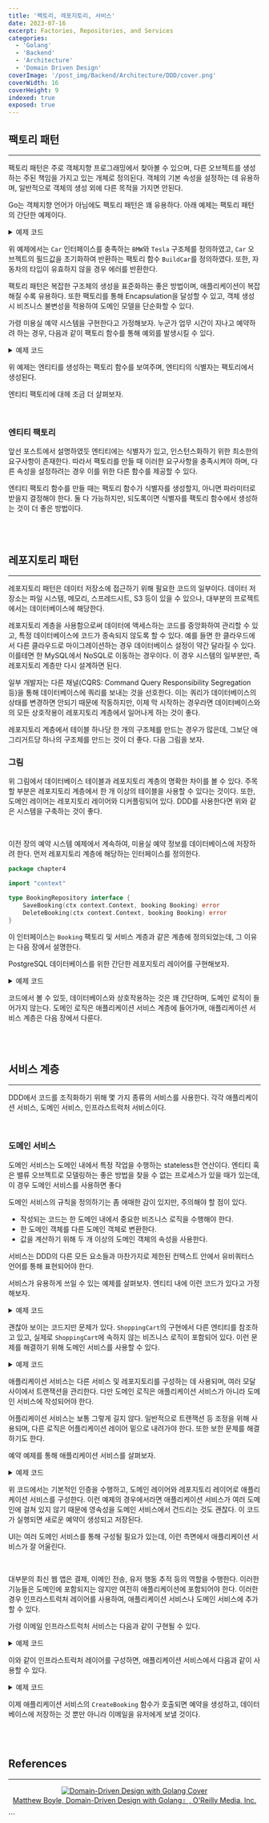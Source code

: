```yaml
---
title: '팩토리, 레포지토리, 서비스'
date: 2023-07-16
excerpt: Factories, Repositories, and Services
categories:
  - 'Golang'
  - 'Backend'
  - 'Architecture'
  - 'Domain Driven Design'
coverImage: '/post_img/Backend/Architecture/DDD/cover.png'
coverWidth: 16
coverHeight: 9
indexed: true
exposed: true
---
```


## 팩토리 패턴

---

팩토리 패턴은 주로 객체지향 프로그래밍에서 찾아볼 수 있으며, 다른 오브젝트를 생성하는 주된 책임을 가지고 있는 개체로 정의된다.
객체의 기본 속성을 설정하는 데 유용하며, 일반적으로 객체의 생성 외에 다른 목적을 가지면 안된다.

Go는 객체지향 언어가 아님에도 팩토리 패턴은 꽤 유용하다.
아래 예제는 팩토리 패턴의 간단한 예제이다.

<details>
<summary>예제 코드</summary>

```go
package chapter4

import (
	"errors"
	"fmt"
	"log"
)

type Car interface {
	BeepBeep()
}

type BMW struct {
	heatedSeatSubscriptionEnabled bool
}

func (B BMW) BeepBeep() {
	// TODO: implement me
	panic("implement me")
}

type Tesla struct {
	autopilotEnabled bool
}

func (T Tesla) BeepBeep() {
	// TODO: implement me
	panic("implement me")
}

func BuildCar(carType string) (Car, error) {
	switch carType {
	case "bmw":
		return BMW{heatedSeatSubscriptionEnabled: true}, nil
	case "tesla":
		return Tesla{autopilotEnabled: true}, nil
	default:
		return nil, errors.New("unknown car type")
	}
}

func main() {
	myCar, err := BuildCar("tesla")
	if err != nil {
		log.Fatal(err)
	}
	// TODO: do something with myCar
	fmt.Printf("%v is my car\n", myCar)
}
```

</details>

위 예제에서는 `Car` 인터페이스를 충족하는 `BMW`와 `Tesla` 구조체를 정의하였고, `Car` 오브젝트의 필드값을 초기화하여 반환하는 팩토리 함수 `BuildCar`를 정의하였다.
또한, 자동차의 타입이 유효하지 않을 경우 에러를 반환한다.

팩토리 패턴은 복잡한 구조체의 생성을 표준화하는 좋은 방법이며, 애플리케이션이 복잡해질 수록 유용하다.
또한 팩토리를 통해 Encapsulation을 달성할 수 있고, 객체 생성시 비즈니스 불변성을 적용하여 도메인 모델을 단순화할 수 있다.

가령 미용실 예약 시스템을 구현한다고 가정해보자.
누군가 업무 시간이 지나고 예약하려 하는 경우, 다음과 같이 팩토리 함수를 통해 예외를 발생시킬 수 있다.

<details>
<summary>예제 코드</summary>

```go
package chapter4

import (
"errors"
"github.com/google/uuid"
"time"
)

type Booking struct {
id uuid.UUID
userId uuid.UUID
from time.Time
to time.Time
hairDresserId uuid.UUID
}

func CreateBooking(from time.Time, to time.Time, userId uuid.UUID, hairDresserId uuid.UUID) (\*Booking, error) {
closingTime, \_ := time.Parse(time.Kitchen, "17:00pm")

    if from.After(closingTime) {
    	return nil, errors.New("no appointments after closing time")
    } else {
    	return &Booking{
    		hairDresserId: hairDresserId,
    		id:            uuid.New(),
    		userId:        userId,
    		from:          from,
    		to:            to,
    	}, nil
    }

}

```

</details>

위 예제는 엔티티를 생성하는 팩토리 함수를 보여주며, 엔티티의 식별자는 팩토리에서 생성된다.

엔티티 팩토리에 대헤 조금 더 살펴보자.

<br>

### 엔티티 팩토리

앞선 포스트에서 설명하였듯 엔티티에는 식별자가 있고, 인스턴스화하기 위한 최소한의 요구사항이 존재한다.
따라서 팩토리를 만들 때 이러한 요구사항을 충족시켜야 하며, 다른 속성을 설정하려는 경우 이를 위한 다른 함수를 제공할 수 있다.

엔티티 팩토리 함수를 만들 때는 팩토리 함수가 식별자를 생성할지, 아니면 파라미터로 받을지 결정해야 한다.
둘 다 가능하지만, 되도록이면 식별자를 팩토리 함수에서 생성하는 것이 더 좋은 방법이다.

<br><br>

## 레포지토리 패턴

---

레포지토리 패턴은 데이터 저장소에 접근하기 위해 필요한 코드의 일부이다.
데이터 저장소는 파일 시스템, 메모리, 스프레드시트, S3 등이 있을 수 있으나, 대부분의 프로젝트에서는 데이터베이스에 해당한다.

레포지토리 계층을 사용함으로써 데이터에 액세스하는 코드를 중앙화하여 관리할 수 있고, 특정 데이터베이스에 코드가 종속되지 않도록 할 수 있다.
예를 들면 한 클라우드에서 다른 클라우드로 마이그레이션하는 경우 데이터베이스 설정이 약간 달라질 수 있다. 이를테면 한 MySQL에서 NoSQL로 이동하는 경우이다.
이 경우 시스템의 일부분만, 즉 레포지토리 계층만 다시 설계하면 된다.

일부 개발자는 다른 채널(CQRS: Command Query Responsibility Segregation 등)을 통해 데이터베이스에 쿼리를 보내는 것을 선호한다.
이는 쿼리가 데이터베이스의 상태를 변경하면 안되기 때문에 작동하지만, 이제 막 시작하는 경우라면 데이터베이스와의 모든 상호작용이 레포지토리 계층에서 일어나게 하는 것이 좋다.

레포지토리 계층에서 테이블 하나당 한 개의 구조체를 만드는 경우가 많은데, 그보단 애그리거트당 하나의 구조체를 만드는 것이 더 좋다. 다음 그림을 보자.

### 그림

위 그림에서 데이터베이스 테이블과 레포지토리 계층의 명확한 차이를 볼 수 있다. 주목할 부분은 레포지토리 계층에서 한 개 이상의 테이블을 사용할 수 있다는 것이다.
또한, 도메인 레이어는 레포지토리 레이어와 디커플링되어 있다.
DDD를 사용한다면 위와 같은 시스템을 구축하는 것이 좋다.

<br>

이전 장의 예약 시스템 예제에서 계속하여, 미용실 예약 정보를 데이터베이스에 저장하려 한다. 먼저 레포지토리 계층에 해당하는 인터페이스를 정의한다.

```go
package chapter4

import "context"

type BookingRepository interface {
	SaveBooking(ctx context.Context, booking Booking) error
	DeleteBooking(ctx context.Context, booking Booking) error
}
```

이 인터페이스는 `Booking` 팩토리 및 서비스 계층과 같은 계층에 정의되었는데, 그 이유는 다음 장에서 설명한다.

PostgreSQL 데이터베이스를 위한 간단한 레포지토리 레이어를 구현해보자.

<details>
<summary>예제 코드</summary>

```go
package chapter4

import (
	"context"
	"fmt"
	"github.com/jackc/pgx/v4"
)

type BookingRepository interface {
	SaveBooking(ctx context.Context, booking Booking) error
	DeleteBooking(ctx context.Context, booking Booking) error
}

type PostgresRepository struct {
	connPool *pgx.Conn
}

func NewPostgresRepository(ctx context.Context, dbConnString string) (*PostgresRepository, error) {
	conn, err := pgx.Connect(ctx, dbConnString)
	if err != nil {
		return nil, fmt.Errorf("failed to connect to database: %w", err)
	}
	defer conn.Close(ctx)
	return &PostgresRepository{connPool: conn}, nil
}

func (p PostgresRepository) SaveBooking(ctx context.Context, booking Booking) error {
	_, err := p.connPool.Exec(
		ctx,
		"INSERT INTO bookings (id, from, to, hair_dresser_id) VALUES ($1, $2, $3, $4)",
		booking.id.String(),
		booking.from.String(),
		booking.to.String(),
		booking.hairDresserId.String(),
	)

	if err != nil {
		return fmt.Errorf("failed to save booking: %w", err)
	}
	return nil
}

func (p PostgresRepository) DeleteBooking(ctx context.Context, booking Booking) error {
	_, err := p.connPool.Exec(
		ctx,
		"DELETE FROM bookings WHERE id = $1",
		booking.id,
	)

	if err != nil {
		return fmt.Errorf("failed to delete booking: %w", err)
	}
	return nil
}
```

</details>

코드에서 볼 수 있듯, 데이터베이스와 상호작용하는 것은 꽤 간단하며, 도메인 로직이 들어가지 않는다.
도메인 로직은 애플리케이션 서비스 계층에 들어가며, 애플리케이션 서비스 계층은 다음 장에서 다룬다.

<br><br>

## 서비스 계층

---

DDD에서 코드를 조직화하기 위해 몇 가지 종류의 서비스를 사용한다.
각각 애플리케이션 서비스, 도메인 서비스, 인프라스트럭처 서비스이다.

<br>

### 도메인 서비스

도메인 서비스는 도메인 내에서 특정 작업을 수행하는 stateless한 연산이다.
엔티티 혹은 밸류 오브젝트로 모델링하는 좋은 방법을 찾을 수 없는 프로세스가 있을 때가 있는데, 이 경우 도메인 서비스를 사용하면 좋다

도메인 서비스의 규칙을 정의하기는 좀 애매한 감이 있지만, 주의해야 할 점이 있다.

- 작성되는 코드는 한 도메인 내에서 중요한 비즈니스 로직을 수행해야 한다.
- 한 도메인 객체를 다른 도메인 객체로 변환한다.
- 값을 계산하기 위해 두 개 이상의 도메인 객체의 속성을 사용한다.

서비스는 DDD의 다른 모든 요소들과 마찬가지로 제한된 컨텍스트 안에서 유비쿼터스 언어를 통해 표현되어야 한다.

서비스가 유용하게 쓰일 수 있는 예제를 살펴보자. 엔티티 내에 이런 코드가 있다고 가정해보자.

<details>
<summary>예제 코드</summary>

````go

```go
package chapter4

import "github.com/google/uuid"

type Product struct {
	Id             uuid.UUID
	InStock        bool
	InSomeonesCart bool
}

func (p Product) CanBeBought() bool {
	return p.InStock && !p.InSomeonesCart
}

type ShoppingCart struct {
	Id          uuid.UUID
	Products    []Product
	IsFull      bool
	MaxCartSize int
}

func (s *ShoppingCart) AddToCard(p Product) bool {
	if s.IsFull {
		return false
	}
	if p.CanBeBought() {
		s.Products = append(s.Products, p)
		return true
	}
	if s.MaxCartSize == len(s.Products) {
		s.IsFull = true
	}
	return true
}
````

</details>

괜찮아 보이는 코드지만 문제가 있다.
`ShoppingCart`의 구현에서 다른 엔티티를 참조하고 있고, 실제로 `ShoppingCart`에 속하지 않는 비즈니스 로직이 포함되어 있다.
이런 문제를 해결하기 위해 도메인 서비스를 사용할 수 있다.

<details>
<summary>예제 코드</summary>

```go
package chapter4

import "errors"

type CheckOutService struct {
	shoppingCart *ShoppingCart
}

func NewCheckOutService(shoppingCart *ShoppingCart) *CheckOutService {
	return &CheckOutService{shoppingCart: shoppingCart}
}

func (c *CheckOutService) AddProductToCart(p *Product) error {
	if c.shoppingCart.IsFull {
		return errors.New("cannot add product to full cart")
	}
	if p.CanBeBought() {
		c.shoppingCart.Products = append(c.shoppingCart.Products, *p)
		return nil
	}
	if c.shoppingCart.MaxCartSize == len(c.shoppingCart.Products) {
		c.shoppingCart.IsFull = true
	}

	return nil
}
```

두 엔티티에 모두 접근할 수 있는 도메인 로직이 도메인 서비스에 작성되었다.
이를 통해, `CheckOutService`에서 더 많은 엔티티를 참조하고자 할 때 더 유용해질 것이다.
단일 도메인 서비스에 이러한 로직이 있기 때문에, 다른 클라이언트에서 우리의 동작을 구현하려는 경우 이 서비스를 사용할 수 있으며, 비즈니스 불변성이 유지된다.

도메인 서비스는 stateless하게 도메인 로직을 구성해야 하는 경우에 유용하다.
하지만 stateful한 로직을 구성해야 하는 경우에는 애플리케이션 서비스를 사용해야 한다.

<br>

### 애플리케이션 서비스

</details>

애플리케이션 서비스는 다른 서비스 및 레포지토리를 구성하는 데 사용되며, 여러 모달 사이에서 트랜잭션을 관리한다.
다만 도메인 로직은 애플리케이션 서비스가 아니라 도메인 서비스에 작성되어야 한다.

어플리케이션 서비스는 보통 그렇게 길지 않다. 일반적으로 트랜잭션 등 조정을 위해 사용되며, 다른 로직은 어플리케이션 레이어 밑으로 내려가야 한다. 또한 보한 문제를 해결하기도 한다.

예약 예제를 통해 애플리케이션 서비스를 살펴보자.

<details>
<summary>예제 코드</summary>

```go
package chapter4

import (
	"context"
	"errors"
	"fmt"
	"github.com/jhseoeo/Golang-DDD/chapter2"
)

type accountKey = int

const accountCtxKey = accountKey(1)

type BookingDomainService interface {
	CreateBooking(ctx context.Context, booking Booking) error
}

type BookingAppService struct {
	bookingRepo          BookingRepository
	bookingDomainService BookingDomainService
}

func NewBookingAppService(bookingRepo BookingRepository, bookingDomainService BookingDomainService) *BookingAppService {
	return &BookingAppService{
		bookingRepo:          bookingRepo,
		bookingDomainService: bookingDomainService,
	}
}

func (b *BookingAppService) CreateBooking(ctx context.Context, booking Booking) error {
	u, ok := ctx.Value(accountCtxKey).(*chapter2.Customer)
	if !ok {
		return errors.New("invalid customer")
	}
	if u.UserID() != booking.userId.String() {
		return errors.New("cannot create booking for other users")
	}

	err := b.bookingDomainService.CreateBooking(ctx, booking)
	if err != nil {
		return fmt.Errorf("could not create booking: %w", err)
	}
	err = b.bookingRepo.SaveBooking(ctx, booking)
	if err != nil {
		return fmt.Errorf("could not save bookign: %w", err)
	}

	return nil
}
```

</details>

위 코드에서는 기본적인 인증을 수행하고, 도메인 레이어와 레포지토리 레이어로 애플리케이션 서비스를 구성한다.
이런 예제의 경우에서라면 애플리케이션 서비스가 여러 도메인에 걸쳐 있지 않기 때문에 영속성을 도메인 서비스에서 건드리는 것도 괜찮다.
이 코드가 실행되면 새로운 예약이 생성되고 저장된다.

UI는 여러 도메인 서비스를 통해 구성될 필요가 있는데, 이런 측면에서 애플리케이션 서비스가 잘 어울린다.

<br>

대부분의 최신 웹 앱은 결제, 이메인 전송, 유저 행동 추적 등의 역할을 수행한다.
이러한 기능들은 도메인에 포함되지는 않지만 여전히 애플리케이션에 포함되어야 한다.
이러한 경우 인프라스트럭처 레이어를 사용하여, 애플리케이션 서비스나 도메인 서비스에 추가할 수 있다.

가령 이메일 인프라스트럭처 서비스는 다음과 같이 구현될 수 있다.

<details>
<summary>예제 코드</summary>

```go
package chapter4

import (
	"bytes"
	"context"
	"encoding/json"
	"fmt"
	"net/http"
)

type EmailSender interface {
	SendEmail(ctx context.Context, to string, title string, body string) error
}

const emailUrl = "https://maindrillapp.com/api/1.0/messages/send\""

type MailChimp struct {
	apiKey     string
	from       string
	httpClient http.Client
}

type MailChimpReqBody struct {
	Key     string `json:"key"`
	Message struct {
		FromEmail string `json:"from_email"`
		Subject   string `json:"subject"`
		Text      string `json:"text"`
		To        []struct {
			Email string `json:"email"`
			Type  string `json:"type"`
		} `json:"to"`
	} `json:"message"`
}

func NewMailChimp(apiKey string, from string, httpClient http.Client) *MailChimp {
	return &MailChimp{
		apiKey:     apiKey,
		from:       from,
		httpClient: httpClient,
	}
}
func (m MailChimp) SendEmail(ctx context.Context, to string, title string, body string) error {
	mailBody := MailChimpReqBody{
		Key: m.apiKey,
		Message: struct {
			FromEmail string `json:"from_email"`
			Subject   string `json:"subject"`
			Text      string `json:"text"`
			To        []struct {
				Email string `json:"email"`
				Type  string `json:"type"`
			} `json:"to"`
		}{
			FromEmail: m.from,
			Subject:   title,
			Text:      body,
			To: []struct {
				Email string `json:"email"`
				Type  string `json:"type"`
			}{{Email: to, Type: "to"}},
		},
	}

	payload, err := json.Marshal(mailBody)
	if err != nil {
		return fmt.Errorf("failed to marshall body: %w", err)
	}
	req, err := http.NewRequest(http.MethodPost, emailUrl, bytes.NewReader(payload))
	if err != nil {
		return fmt.Errorf("failed to create request: %w", err)
	}
	_, err = m.httpClient.Do(req)
	if err != nil {
		return fmt.Errorf("failed to send email: %w", err)
	}
	return nil
}
```

</details>

이와 같이 인프라스트럭처 레이어를 구성하면, 애플리케이션 서비스에서 다음과 같이 사용할 수 있다.

<details>
<summary>예제 코드</summary>

```go
type BookingAppService struct {
	bookingRepo          BookingRepository
	bookingDomainService BookingDomainService
	emailService         EmailSender
}

...


func (b *BookingAppService) CreateBooking(ctx context.Context, booking Booking) error {
	u, ok := ctx.Value(accountCtxKey).(*chapter2.Customer)
	if !ok {
		return errors.New("invalid customer")
	}
	if u.UserID() != booking.userId.String() {
		return errors.New("cannot create booking for other users")
	}

	err := b.bookingDomainService.CreateBooking(ctx, booking)
	if err != nil {
		return fmt.Errorf("could not create booking: %w", err)
	}
	err = b.bookingRepo.SaveBooking(ctx, booking)
	if err != nil {
		return fmt.Errorf("could not save bookign: %w", err)
	}
	err = b.emailService.SendEmail(ctx, ...)
	if err != nil {
		...
	}

	return nil
}
```

</details>

이제 애플리케이션 서비스의 `CreateBooking` 함수가 호출되면 예약을 생성하고, 데이터베이스에 저장하는 것 뿐만 아니라 이메일을 유저에게 보낼 것이다.

<br><br>

## References

---

<center>

[![Domain-Driven Design with Golang Cover](https://learning.oreilly.com/covers/urn:orm:book:9781804613450/400w/)](https://learning.oreilly.com/library/view/domain-driven-design-with/9781804613450/) <br>
[Matthew Boyle, Domain-Driven Design with Golang』, O'Reilly Media, Inc.](https://learning.oreilly.com/library/view/domain-driven-design-with/9781804613450/)

</center>
```
